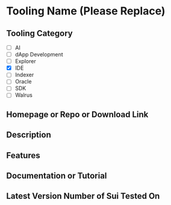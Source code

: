 # Tooling Name (Please Replace)

## Tooling Category

- [ ] AI
- [ ] dApp Development
- [ ] Explorer
- [x] IDE
- [ ] Indexer
- [ ] Oracle
- [ ] SDK
- [ ] Walrus

## Homepage or Repo or Download Link

## Description

## Features

## Documentation or Tutorial

## Latest Version Number of Sui Tested On

